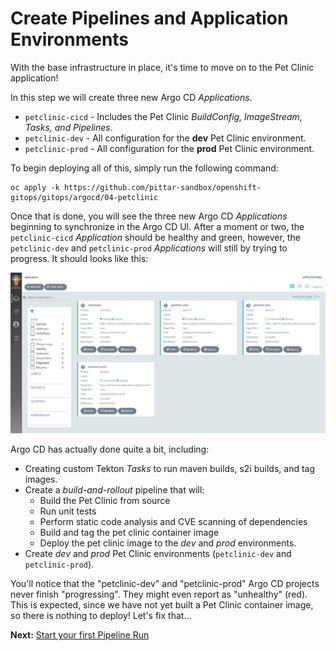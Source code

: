 # Create Pipelines and Application Environments

With the base infrastructure in place, it's time to move on to the Pet Clinic application!

In this step we will create three new Argo CD *Applications*.
* `petclinic-cicd` - Includes the Pet Clinic *BuildConfig, ImageStream, Tasks, and Pipelines*.
* `petclinic-dev` - All configuration for the **dev** Pet Clinic environment.
* `petclinic-prod` - All configuration for the **prod** Pet Clinic environment.

To begin deploying all of this, simply run the following command:

```
oc apply -k https://github.com/pittar-sandbox/openshift-gitops/gitops/argocd/04-petclinic
```

Once that is done, you will see the three new Argo CD *Applications* beginning to synchronize in the Argo CD UI. After a moment or two, the `petclinic-cicd` *Application* should be healthy and green, however, the `petclinic-dev` and `petclinic-prod` *Applications* will still by trying to progress.  It should looks like this:

![Argo CD environments progressing](images/argocd-petclinic-init.png)

Argo CD has actually done quite a bit, including:
* Creating custom Tekton *Tasks* to run maven builds, s2i builds, and tag images.
* Create a *build-and-rollout* pipeline that will:
    * Build the Pet Clinic from source
    * Run unit tests
    * Perform static code analysis and CVE scanning of dependencies
    * Build and tag the pet clinic container image
    * Deploy the pet clinic image to the *dev* and *prod* environments.
* Create *dev* and *prod* Pet Clinic environments (`petclinic-dev` and `petclinic-prod`).

You'll notice that the "petclinic-dev" and "petclinic-prod" Argo CD projects never finish "progressing".  They might even report as "unhealthy" (red).  This is expected, since we have not yet built a Pet Clinic container image, so there is nothing to deploy!  Let's fix that...

**Next:** [Start your first Pipeline Run](05-start-pipeline-run.md)